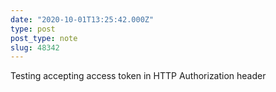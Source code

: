 ```yaml
---
date: "2020-10-01T13:25:42.000Z"
type: post 
post_type: note
slug: 48342
---
```

Testing accepting access token in HTTP Authorization header

